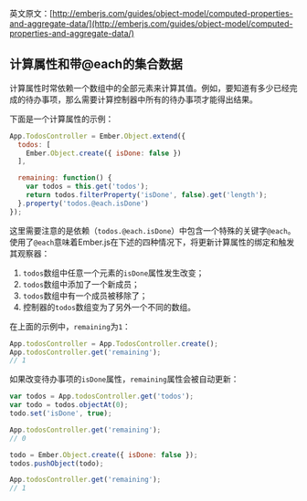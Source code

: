 英文原文：[http://emberjs.com/guides/object-model/computed-properties-and-aggregate-data/](http://emberjs.com/guides/object-model/computed-properties-and-aggregate-data/)

## 计算属性和带@each的集合数据

计算属性时常依赖一个数组中的全部元素来计算其值。例如，要知道有多少已经完成的待办事项，那么需要计算控制器中所有的待办事项才能得出结果。

下面是一个计算属性的示例：

```javascript
App.TodosController = Ember.Object.extend({
  todos: [
    Ember.Object.create({ isDone: false })
  ],

  remaining: function() {
    var todos = this.get('todos');
    return todos.filterProperty('isDone', false).get('length');
  }.property('todos.@each.isDone')
});
```

这里需要注意的是依赖（`todos.@each.isDone`）中包含一个特殊的关键字`@each`。使用了`@each`意味着Ember.js在下述的四种情况下，将更新计算属性的绑定和触发其观察器：

1. `todos`数组中任意一个元素的`isDone`属性发生改变；
2. `todos`数组中添加了一个新成员；
3. `todos`数组中有一个成员被移除了；
4. 控制器的`todos`数组变为了另外一个不同的数组。

在上面的示例中，`remaining`为`1`：

```javascript
App.todosController = App.TodosController.create();
App.todosController.get('remaining');
// 1
```

如果改变待办事项的`isDone`属性，`remaining`属性会被自动更新：

```javascript
var todos = App.todosController.get('todos');
var todo = todos.objectAt(0);
todo.set('isDone', true);

App.todosController.get('remaining');
// 0

todo = Ember.Object.create({ isDone: false });
todos.pushObject(todo);

App.todosController.get('remaining');
// 1
```
